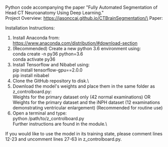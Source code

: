 Python code accompanying the paper "Fully Automated Segmentation of Head CT Neuroanatomy Using Deep Learning."\
Project Overview: https://jasonccai.github.io/CTBrainSegmentation/\
Paper: 

Installation Instructions:
1. Install Anaconda from:
https://www.anaconda.com/distribution/#download-section
2. (Recommended) Create a new python 3.6 environment using:\
conda create -n py36 python=3.6\
conda activate py36
3. Install Tensorflow and Nibabel using:\
pip install tensorflow-gpu==2.0.0\
pip install nibabel
4. Clone the GitHub repository to disk.\
5. Download the model's weights and place them in the same folder as z_controlboard.py:\
Weights for the primary dataset only (42 normal examinations) OR\
Weights for the primary dataset and the iNPH dataset (12 examinations demonstrating ventricular enlargement) (Recommended for routine use)
5. Open a terminal and type:\
python /path/to/z_controlboard.py\
Further instructions are found in the module.\

If you would like to use the model in its training state, please comment lines 12-23 and uncomment lines 27-63 in z_controlboard.py.
